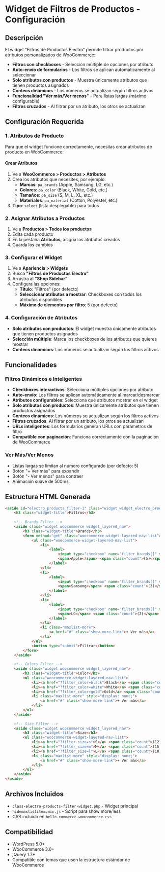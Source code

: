 # Widget de Filtros de Productos - Configuración

## Descripción
El widget "Filtros de Productos Electro" permite filtrar productos por atributos personalizados de WooCommerce:
- **Filtros con checkboxes** - Selección múltiple de opciones por atributo
- **Auto-envío de formularios** - Los filtros se aplican automáticamente al seleccionar
- **Solo atributos con productos** - Muestra únicamente atributos que tienen productos asignados
- **Conteos dinámicos** - Los números se actualizan según filtros activos
- **Funcionalidad "Ver más/Ver menos"** - Para listas largas (máximo configurable)
- **Filtros cruzados** - Al filtrar por un atributo, los otros se actualizan

## Configuración Requerida

### 1. Atributos de Producto
Para que el widget funcione correctamente, necesitas crear atributos de producto en WooCommerce:

#### Crear Atributos
1. Ve a **WooCommerce > Productos > Atributos**
2. Crea los atributos que necesites, por ejemplo:
   - **Marcas**: `pa_brands` (Apple, Samsung, LG, etc.)
   - **Colores**: `pa_color` (Black, White, Gold, etc.)
   - **Tamaños**: `pa_size` (S, M, L, XL, etc.)
   - **Materiales**: `pa_material` (Cotton, Polyester, etc.)
3. **Tipo**: `select` (lista desplegable) para todos

### 2. Asignar Atributos a Productos
1. Ve a **Productos > Todos los productos**
2. Edita cada producto
3. En la pestaña **Atributos**, asigna los atributos creados
4. Guarda los cambios

### 3. Configurar el Widget
1. Ve a **Apariencia > Widgets**
2. Busca **"Filtros de Productos Electro"**
3. Arrastra al **"Shop Sidebar"**
4. Configura las opciones:
   - **Título**: "Filtros" (por defecto)
   - **Seleccionar atributos a mostrar**: Checkboxes con todos los atributos disponibles
   - **Máximo de elementos por filtro**: 5 (por defecto)

### 4. Configuración de Atributos
- **Solo atributos con productos**: El widget muestra únicamente atributos que tienen productos asignados
- **Selección múltiple**: Marca los checkboxes de los atributos que quieres mostrar
- **Conteos dinámicos**: Los números se actualizan según los filtros activos

## Funcionalidades

### Filtros Dinámicos e Inteligentes
- **Checkboxes interactivos**: Selecciona múltiples opciones por atributo
- **Auto-envío**: Los filtros se aplican automáticamente al marcar/desmarcar
- **Atributos configurables**: Selecciona qué atributos mostrar en el widget
- **Solo atributos con productos**: Muestra únicamente atributos que tienen productos asignados
- **Conteos dinámicos**: Los números se actualizan según los filtros activos
- **Filtros cruzados**: Al filtrar por un atributo, los otros se actualizan
- **URLs inteligentes**: Los formularios generan URLs con parámetros de filtro
- **Compatible con paginación**: Funciona correctamente con la paginación de WooCommerce

### Ver Más/Ver Menos
- Listas largas se limitan al número configurado (por defecto: 5)
- Botón "+ Ver más" para expandir
- Botón "- Ver menos" para contraer
- Animación suave de 500ms

## Estructura HTML Generada
```html
<aside id="electro_products_filter-1" class="widget widget_electro_products_filter">
    <h3 class="widget-title">Filtros</h3>
    
    <!-- Brands Filter -->
    <aside class="widget woocommerce widget_layered_nav">
        <h3 class="widget-title">Brands</h3>
        <form method="get" class="woocommerce-widget-layered-nav-list">
            <ul class="woocommerce-widget-layered-nav-list">
                <li>
                    <label>
                        <input type="checkbox" name="filter_brands[]" value="apple" checked>
                        <span>Apple</span> <span class="count">(5)</span>
                    </label>
                </li>
                <li>
                    <label>
                        <input type="checkbox" name="filter_brands[]" value="samsung">
                        <span>Samsung</span> <span class="count">(3)</span>
                    </label>
                </li>
                <li>
                    <label>
                        <input type="checkbox" name="filter_brands[]" value="lg">
                        <span>LG</span> <span class="count">(2)</span>
                    </label>
                </li>
                <li class="maxlist-more">
                    <a href="#" class="show-more-link">+ Ver más</a>
                </li>
            </ul>
            <button type="submit">Filtrar</button>
        </form>
    </aside>
    
    <!-- Colors Filter -->
    <aside class="widget woocommerce widget_layered_nav">
        <h3 class="widget-title">Color</h3>
        <ul class="woocommerce-widget-layered-nav-list">
            <li><a href="?filter_color=black">Black</a> <span class="count">(8)</span></li>
            <li><a href="?filter_color=white">White</a> <span class="count">(6)</span></li>
            <li><a href="?filter_color=gold">Gold</a> <span class="count">(4)</span></li>
            <li class="maxlist-more" style="display: none;">
                <a href="#" class="show-more-link">+ Ver más</a>
            </li>
        </ul>
    </aside>
    
    <!-- Size Filter -->
    <aside class="widget woocommerce widget_layered_nav">
        <h3 class="widget-title">Size</h3>
        <ul class="woocommerce-widget-layered-nav-list">
            <li><a href="?filter_size=s">S</a> <span class="count">(12)</span></li>
            <li><a href="?filter_size=m">M</a> <span class="count">(15)</span></li>
            <li><a href="?filter_size=l">L</a> <span class="count">(10)</span></li>
            <li class="maxlist-more" style="display: none;">
                <a href="#" class="show-more-link">+ Ver más</a>
            </li>
        </ul>
    </aside>
</aside>
```

## Archivos Incluidos
- `class-electro-products-filter-widget.php` - Widget principal
- `hidemaxlistitem.min.js` - Script para show more/less
- CSS incluido en `hello-commerce-woocommerce.css`

## Compatibilidad
- WordPress 5.0+
- WooCommerce 3.0+
- jQuery 1.7+
- Compatible con temas que usen la estructura estándar de WooCommerce
